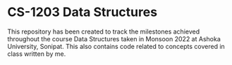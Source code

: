 # CS-1203 Data Structures

This repository has been created to track the milestones achieved throughout the course Data Structures taken in Monsoon 2022 at Ashoka University, Sonipat. This also contains code related to concepts covered in class written by me.
